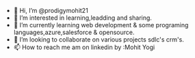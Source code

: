 - 👋 Hi, I’m @prodigymohit21
- 👀 I’m interested in learning,leadding and sharing.
- 🌱 I’m currently learning web development & some programing languages,azure,salesforce & opensource.
- 💞️ I’m looking to collaborate on various projects sdlc's crm's.
- 📫 How to reach me am on linkedin by :Mohit Yogi

<!---
prodigymohit21/prodigymohit21 is a ✨ special ✨ repository because its `README.md` (this file) appears on your GitHub profile.
You can click the Preview link to take a look at your changes.
--->
